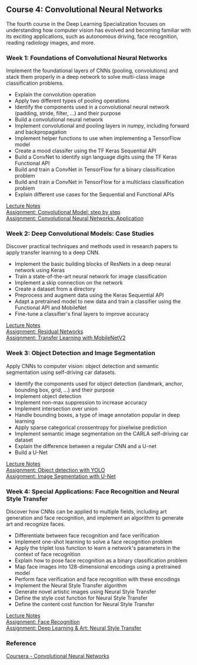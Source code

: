 ## Course 4: Convolutional Neural Networks
The fourth course in the Deep Learning Specialization focuses on understanding how computer vision has evolved and becoming familiar with its exciting applications, such as autonomous driving, face recognition, reading radiology images, and more.

### Week 1: Foundations of Convolutional Neural Networks
Implement the foundational layers of CNNs (pooling, convolutions) and stack them properly in a deep network to solve multi-class image classification problems.

- Explain the convolution operation
- Apply two different types of pooling operations
- Identify the components used in a convolutional neural network (padding, stride, filter, ...) and their purpose
- Build a convolutional neural network
- Implement convolutional and pooling layers in numpy, including forward and backpropagation
- Implement helper functions to use when implementing a TensorFlow model
- Create a mood classifer using the TF Keras Sequential API
- Build a ConvNet to identify sign language digits using the TF Keras Functional API
- Build and train a ConvNet in TensorFlow for a binary classification problem
- Build and train a ConvNet in TensorFlow for a multiclass classification problem
- Explain different use cases for the Sequential and Functional APIs

[Lecture Notes][L1]  
[Assignment: Convolutional Model: step by step][C4W1A1]  
[Assignment: Convolutional Neural Networks: Application][C4W1A2]  

### Week 2: Deep Convolutional Models: Case Studies
Discover practical techniques and methods used in research papers to apply transfer learning to a deep CNN.

- Implement the basic building blocks of ResNets in a deep neural network using Keras
- Train a state-of-the-art neural network for image classification
- Implement a skip connection on the network
- Create a dataset from a directory
- Preprocess and augment data using the Keras Sequential API
- Adapt a pretrained model to new data and train a classifier using the Functional API and MobileNet
- Fine-tune a classifier's final layers to improve accuracy

[Lecture Notes][L2]  
[Assignment: Residual Networks][C4W2A1]  
[Assignment: Transfer Learning with MobileNetV2][C4W2A2]  

### Week 3: Object Detection and Image Segmentation
Apply CNNs to computer vision: object detection and semantic segmentation using self-driving car datasets.

- Identify the components used for object detection (landmark, anchor, bounding box, grid, ...) and their purpose
- Implement object detection
- Implement non-max suppression to increase accuracy
- Implement intersection over union
- Handle bounding boxes, a type of image annotation popular in deep learning
- Apply sparse categorical crossentropy for pixelwise prediction
- Implement semantic image segmentation on the CARLA self-driving car dataset
- Explain the difference between a regular CNN and a U-net
- Build a U-Net

[Lecture Notes][L3]  
[Assignment: Object detection with YOLO][C4W3A1]  
[Assignment: Image Segmentation with U-Net][C4W3A2]  

### Week 4: Special Applications: Face Recognition and Neural Style Transfer
Discover how CNNs can be applied to multiple fields, including art generation and face recognition, and implement an algorithm to generate art and recognize faces.

- Differentiate between face recognition and face verification
- Implement one-shot learning to solve a face recognition problem
- Apply the triplet loss function to learn a network's parameters in the context of face recognition
- Explain how to pose face recognition as a binary classification problem
- Map face images into 128-dimensional encodings using a pretrained model
- Perform face verification and face recognition with these encodings
- Implement the Neural Style Transfer algorithm
- Generate novel artistic images using Neural Style Transfer
- Define the style cost function for Neural Style Transfer
- Define the content cost function for Neural Style Transfer

[Lecture Notes][L4]  
[Assignment: Face Recognition][C4W4A1]  
[Assignment: Deep Learning & Art: Neural Style Transfer][C4W4A2]  

### Reference
[Coursera - Convolutional Neural Networks](https://www.coursera.org/learn/convolutional-neural-networks?specialization=deep-learning)

[L1]: https://github.com/pabaq/Coursera-Deep-Learning-Specialization/blob/main/C4-Convolutional-Neural-Networks/W1-Foundations-of-Convolutional-Neural-Networks/C4_W1.pdf
[L2]: https://github.com/pabaq/Coursera-Deep-Learning-Specialization/blob/main/C4-Convolutional-Neural-Networks/W2-Deep-Convolutional-Models-Case-Studies/C4_W2.pdf
[L3]: https://github.com/pabaq/Coursera-Deep-Learning-Specialization/blob/main/C4-Convolutional-Neural-Networks/W3-Object-Detection/C4_W3.pdf
[L4]: https://github.com/pabaq/Coursera-Deep-Learning-Specialization/blob/main/C4-Convolutional-Neural-Networks/W4-Special-Applications-Face-recognition-and-Neural-Style-Transfer/C4_W4.pdf

[C4W1A1]: https://nbviewer.jupyter.org/github/pabaq/Coursera-Deep-Learning-Specialization/blob/main/C4-Convolutional-Neural-Networks/W1-Foundations-of-Convolutional-Neural-Networks/A1/Convolution_model_Step_by_Step_v1.ipynb
[C4W1A2]: https://nbviewer.jupyter.org/github/pabaq/Coursera-Deep-Learning-Specialization/blob/main/C4-Convolutional-Neural-Networks/W1-Foundations-of-Convolutional-Neural-Networks/A2/Convolution_model_Application.ipynb
[C4W2A1]: https://nbviewer.jupyter.org/github/pabaq/Coursera-Deep-Learning-Specialization/blob/main/C4-Convolutional-Neural-Networks/W2-Deep-Convolutional-Models-Case-Studies/A1/Residual_Networks.ipynb
[C4W2A2]: https://nbviewer.jupyter.org/github/pabaq/Coursera-Deep-Learning-Specialization/blob/main/C4-Convolutional-Neural-Networks/W2-Deep-Convolutional-Models-Case-Studies/A2/Transfer_learning_with_MobileNet_v1.ipynb
[C4W3A1]: https://github.com/pabaq/Coursera-Deep-Learning-Specialization/blob/main/C4-Convolutional-Neural-Networks/W3-Object-Detection/A1/Autonomous_driving_application_Car_detection.ipynb
[C4W3A2]: https://nbviewer.jupyter.org/github/pabaq/Coursera-Deep-Learning-Specialization/blob/main/C4-Convolutional-Neural-Networks/W3-Object-Detection/A2/Image_segmentation_Unet_v2.ipynb
[C4W4A1]: https://nbviewer.jupyter.org/github/pabaq/Coursera-Deep-Learning-Specialization/blob/main/C4-Convolutional-Neural-Networks/W4-Special-Applications-Face-recognition-and-Neural-Style-Transfer/A1/Face_Recognition.ipynb
[C4W4A2]: https://nbviewer.jupyter.org/github/pabaq/Coursera-Deep-Learning-Specialization/blob/main/C4-Convolutional-Neural-Networks/W4-Special-Applications-Face-recognition-and-Neural-Style-Transfer/A2/Art_Generation_with_Neural_Style_Transfer.ipynb
